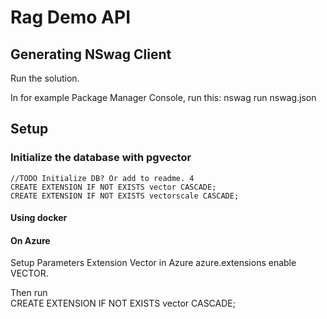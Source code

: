 ﻿
# Rag Demo API

## Generating NSwag Client

Run the solution.

In for example Package Manager Console, run this:
nswag run nswag.json


## Setup

### Initialize the database with pgvector
    //TODO Initialize DB? Or add to readme. 4
    CREATE EXTENSION IF NOT EXISTS vector CASCADE;
    CREATE EXTENSION IF NOT EXISTS vectorscale CASCADE;

#### Using docker


#### On Azure
Setup Parameters Extension Vector in Azure
   azure.extensions enable VECTOR.

   Then run   
    CREATE EXTENSION IF NOT EXISTS vector CASCADE;
